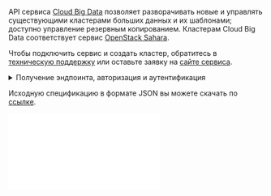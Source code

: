API сервиса [Cloud Big Data](/ru/bigdata/hortonworks) позволяет разворачивать новые и управлять существующими кластерами больших данных и их шаблонами; доступно управление резервным копированием. Кластерам Cloud Big Data соответствует сервис [OpenStack Sahara](https://docs.openstack.org/sahara/latest/).

<warn>

Чтобы подключить сервис и создать кластер, обратитесь в [техническую поддержку](/ru/contacts) или оставьте заявку на [сайте сервиса](https://cloud.vk.com/bigdata/).

</warn>

<details>
  <summary markdown="span">Получение эндпоинта, авторизация и аутентификация</summary>

1. [Перейдите](https://msk.cloud.vk.com/app) в личный кабинет VK Cloud.
1. [Включите](/ru/base/account/instructions/account-manage/manage-2fa#vklyuchenie_2fa) двухфакторную аутентификацию, если это еще не сделано.
1. Включите доступ по API, если это еще не сделано:

   1. Нажмите на имя пользователя в шапке страницы и выберите **Безопасность**.
   1. Hажмите кнопку **Активировать доступ по API**.

1. Нажмите на имя пользователя в шапке страницы и выберите **Настройки проекта**.
1. Перейдите на вкладку **API Endpoints**.
1. Найдите эндпоинт **Sahara** в блоке **Сервис OpenStack**.
1. [Получите токен доступа](/ru/additionals/cases/case-keystone-token) `X-Auth-Token`.

</details>

<info>

Исходную спецификацию в формате JSON вы можете скачать по [ссылке](assets/saharaapi-swagger.json "download").

</info>

![{swagger}](assets/saharaapi-swagger.json)
